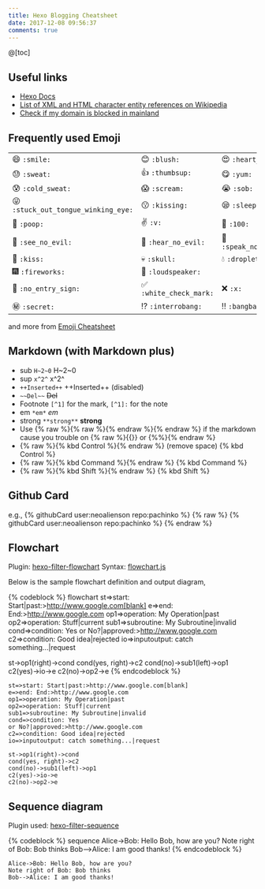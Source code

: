 ```yaml
---
title: Hexo Blogging Cheatsheet
date: 2017-12-08 09:56:37
comments: true
---
```


@[toc]

## Useful links
* [Hexo Docs](https://hexo.io/docs)
* [List of XML and HTML character entity references on Wikipedia](https://en.wikipedia.org/wiki/List_of_XML_and_HTML_character_entity_references)
* [Check if my domain is blocked in mainland](http://www.viewdns.info/chinesefirewall/?domain=neo.works)


## Frequently used Emoji
|                         |                                |        |
| ----------------------- | ------------------------------ | ------ |
| :smile: ````:smile:```` | :blush: ````:blush:```` | :heart_eyes: ````:heart_eyes:```` |
| :sweat: ````:sweat:```` | :thumbsup: ````:thumbsup:```` | :yum: ````:yum:```` |
| :cold_sweat: ````:cold_sweat:```` | :scream: ````:scream:```` | :sob: ````:sob:```` |
| :stuck_out_tongue_winking_eye: ````:stuck_out_tongue_winking_eye:```` | :kissing: ````:kissing:```` | :sleepy: ````:sleepy:```` |
| :poop: ````:poop:````   | :v: ````:v:```` | :100: ````:100:```` |
| :see_no_evil: ````:see_no_evil:```` | :hear_no_evil: ````:hear_no_evil:```` | :speak_no_evil: ````:speak_no_evil:```` |
| :kiss: ````:kiss:````   | :skull: ````:skull:```` | :droplet: ````:droplet:```` |
| :fireworks: ````:fireworks:```` | :loudspeaker: ````:loudspeaker:```` |
| :no_entry_sign: ````:no_entry_sign:```` | :white_check_mark: ````:white_check_mark:```` | :x: ````:x:```` |
| :secret: ````:secret:```` | :interrobang: ````:interrobang:```` | :bangbang: ````:bangbang:```` |

and more from [Emoji Cheatsheet](https://www.webpagefx.com/tools/emoji-cheat-sheet/)

## Markdown (with Markdown plus)
* sub `H~2~0` H~2~0
* sup `x^2^` x^2^
* `++Inserted++` ++Inserted++ (disabled)
* `~~Del~~` ~~Del~~
* Footnote ```[^1]``` for the mark, ```[^1]:``` for the note
* em `*em*` *em*
* strong `**strong**` **strong**
* Use {% raw %}{% raw %}{% endraw %}{% endraw %} if the markdown cause you trouble on {% raw %}{{}} or {%%}{% endraw %}
* {% raw %}{% kbd Control %}{% endraw %} (remove space) {% kbd Control %}
* {% raw %}{% kbd Command %}{% endraw %}  {% kbd Command %}
* {% raw %}{% kbd Shift %}{% endraw %} {% kbd Shift %}

## Github Card
e.g., {% githubCard user:neoalienson repo:pachinko %}
{% raw %}
{% githubCard user:neoalienson repo:pachinko %}
{% endraw %}

## Flowchart

Plugin: [hexo-filter-flowchart](https://github.com/bubkoo/hexo-filter-flowchart)
Syntax: [flowchart.js](http://flowchart.js.org/)

Below is the sample flowchart definition and output diagram,

{% codeblock %}
flowchart
st=>start: Start|past:>http://www.google.com[blank]
e=>end: End:>http://www.google.com
op1=>operation: My Operation|past
op2=>operation: Stuff|current
sub1=>subroutine: My Subroutine|invalid
cond=>condition: Yes
or No?|approved:>http://www.google.com
c2=>condition: Good idea|rejected
io=>inputoutput: catch something...|request

st->op1(right)->cond
cond(yes, right)->c2
cond(no)->sub1(left)->op1
c2(yes)->io->e
c2(no)->op2->e
{% endcodeblock %}

```flow
st=>start: Start|past:>http://www.google.com[blank]
e=>end: End:>http://www.google.com
op1=>operation: My Operation|past
op2=>operation: Stuff|current
sub1=>subroutine: My Subroutine|invalid
cond=>condition: Yes
or No?|approved:>http://www.google.com
c2=>condition: Good idea|rejected
io=>inputoutput: catch something...|request

st->op1(right)->cond
cond(yes, right)->c2
cond(no)->sub1(left)->op1
c2(yes)->io->e
c2(no)->op2->e
```

## Sequence diagram
Plugin used: [hexo-filter-sequence](https://github.com/bubkoo/hexo-filter-sequence)

{% codeblock %}
sequence
Alice->Bob: Hello Bob, how are you?
Note right of Bob: Bob thinks
Bob-->Alice: I am good thanks!
{% endcodeblock %}

```sequence
Alice->Bob: Hello Bob, how are you?
Note right of Bob: Bob thinks
Bob-->Alice: I am good thanks!
```
